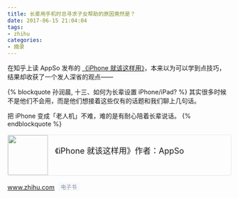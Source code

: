 ```yaml
---
title: 长辈用手机时总寻求子女帮助的原因竟然是？
date: 2017-06-15 21:04:04
tags:
- zhihu
categories:
- 摘录
---
```


在知乎上读 AppSo 发布的 [《iPhone 就该这样用》](https://www.zhihu.com/publications/book/119554848)，本来以为可以学到点技巧，结果却收获了一个发人深省的观点——

{% blockquote 孙润晨, 十三、如何为长辈设置 iPhone/iPad? %}
其实很多时候不是他们不会用，而是他们想接着这些仅有的话题和我们聊上几句话。

把 iPhone 变成「老人机」不难，难的是有耐心陪着长辈说话。
{% endblockquote %}

<a href="https://www.zhihu.com/publications/book/119554848" target="_blank" style="position:relative;text-decoration:none;display:-webkit-box;display:-ms-flexbox;display:flex;-webkit-box-pack:justify;-ms-flex-pack:justify;justify-content:space-between;margin-top:16px;margin-bottom:16px;cursor:pointer;border:1px solid #e7eaf1;border-radius:4px;box-shadow: 0 1px 3px 0 rgba(0,34,77,.05);"><img src="https://pic1.zhimg.com/v2-f23e0da5cb6788cca75e186d11699c8c_200x0.jpg" style="border:none;padding:0;-ms-flex-negative:0;flex-shrink:0;width:90px;height: 90px;-o-object-fit:cover;object-fit:cover;"><span style="display:-webkit-box;display:-ms-flexbox;display:flex;width:100%;padding:10px 16px;overflow:hidden;-webkit-box-orient:vertical;-webkit-box-direction:normal;-ms-flex-direction:column;flex-direction:column;-ms-flex-pack:distribute;justify-content:space-around;"><span style="font-size:18px;font-weight:400;">《iPhone 就该这样用》作者：AppSo</span><span style="overflow:hidden;font-size:15px;color:#8798ae;text-overflow:ellipsis;word-wrap:normal;white-space:nowrap;">www.zhihu.com<span style="display:inline-block;padding:1px 6px;margin-left:8px;font-size:12px;line-height:normal;color:#8590a6;vertical-align:1px;background-color:#f7f8fa;border-radius:3px;">电子书</span></span></span></a>
